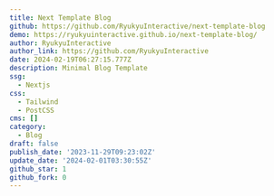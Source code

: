 ```yaml
---
title: Next Template Blog
github: https://github.com/RyukyuInteractive/next-template-blog
demo: https://ryukyuinteractive.github.io/next-template-blog/
author: RyukyuInteractive
author_link: https://github.com/RyukyuInteractive
date: 2024-02-19T06:27:15.777Z
description: Minimal Blog Template
ssg:
  - Nextjs
css:
  - Tailwind
  - PostCSS
cms: []
category:
  - Blog
draft: false
publish_date: '2023-11-29T09:23:02Z'
update_date: '2024-02-01T03:30:55Z'
github_star: 1
github_fork: 0
---
```

